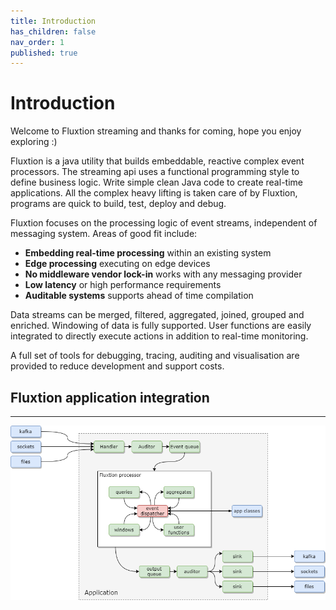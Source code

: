 ```yaml
---
title: Introduction
has_children: false
nav_order: 1
published: true
---
```


# Introduction
Welcome to Fluxtion streaming and thanks for coming, hope you enjoy exploring :) 

Fluxtion is a java utility that builds embeddable, reactive complex event processors. 
The streaming api uses a functional programming style to define business logic. Write simple clean Java code 
to create real-time applications. All the complex heavy lifting is taken care of by Fluxtion, 
programs are quick to build, test, deploy and debug.

Fluxtion focuses on the processing logic of event streams, independent of messaging system. Areas of good fit include:

-  **Embedding real-time processing** within an existing system
-  **Edge processing** executing on edge devices
-  **No middleware vendor lock-in** works with any messaging provider
-  **Low latency** or high performance requirements
-  **Auditable systems** supports ahead of time compilation 

Data streams can be merged, filtered, aggregated, joined, grouped and enriched. 
Windowing of data is fully supported. User functions are easily integrated to directly execute actions in addition to real-time monitoring.

A full set of tools for debugging, tracing, auditing and visualisation are provided to reduce development and support costs.

## Fluxtion application integration
---
![](images/integration-overview.png)